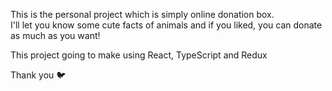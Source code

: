 This is the personal project which is simply online donation box. <br>
I'll let you know some cute facts of animals and if you liked, you can donate as much as you want! <br>

This project going to make using React, TypeScript and Redux

Thank you 🐦
